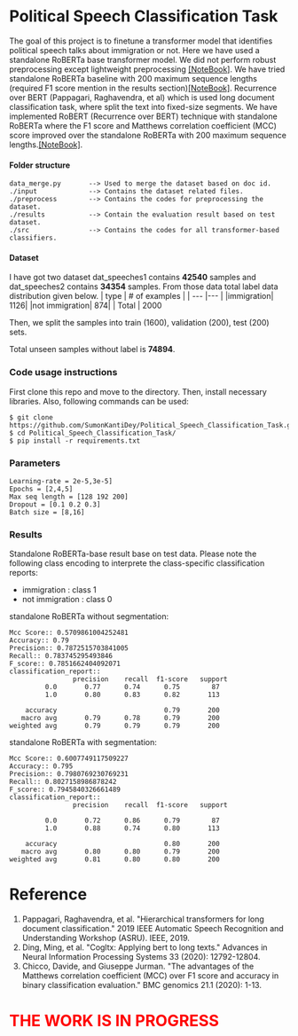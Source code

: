 # Political Speech Classification Task
The goal of this project is to finetune a transformer model that identifies political speech talks about immigration or not. Here we have used a standalone RoBERTa base transformer model. We did not perform robust preprocessing except lightweight preprocessing [[NoteBook]](https://github.com/SumonKantiDey/Political_Speech_Classification_Task/blob/main/preprocess/preprocessing.ipynb). We have tried standalone RoBERTa baseline with 200 maximum sequence lengths (required F1 score mention in the results section)[[NoteBook]](https://github.com/SumonKantiDey/Political_Speech_Classification_Task/blob/main/training_without_spliting_data.ipynb).  Recurrence over BERT (Pappagari, Raghavendra, et al) which is used long document classification task, where split the text into fixed-size segments. We have implemented RoBERT (Recurrence over BERT) technique with standalone RoBERTa where the F1 score and Matthews correlation coefficient (MCC) score improved over the standalone RoBERTa with 200 maximum sequence lengths.[[NoteBook]](https://github.com/SumonKantiDey/Political_Speech_Classification_Task/blob/main/training_with_spliting_data.ipynb).

#### Folder structure ####	
~~~
data_merge.py       --> Used to merge the dataset based on doc id.
./input             --> Contains the dataset related files.
./preprocess  	    --> Contains the codes for preprocessing the dataset.	
./results           --> Contain the evaluation result based on test dataset.
./src               --> Contains the codes for all transformer-based classifiers.
~~~
#### Dataset ####
I have got two dataset dat_speeches1 contains **42540** samples and dat_speeches2 contains **34354** samples. From those data total label data distribution given below.
| type  | # of examples | 
| ---       |---     |
|immigration| 1126|
|not immigration| 874|
| Total | 2000

Then, we split the samples into train (1600), validation (200), test (200) sets.

Total unseen samples without label is **74894**.

### Code usage instructions ### 
First clone this repo and move to the directory. Then, install necessary libraries. Also, following commands can be used: 
~~~
$ git clone https://github.com/SumonKantiDey/Political_Speech_Classification_Task.git
$ cd Political_Speech_Classification_Task/ 
$ pip install -r requirements.txt
~~~

### Parameters ####
```
Learning-rate = 2e-5,3e-5]
Epochs = [2,4,5]
Max seq length = [128 192 200]
Dropout = [0.1 0.2 0.3]
Batch size = [8,16]
```

### Results ###
Standalone RoBERTa-base result base on test data.
Please note the following class encoding to interprete the class-specific classification reports:

- immigration : class 1
- not immigration : class 0

standalone RoBERTa without segmentation:

```
Mcc Score:: 0.5709861004252481
Accuracy:: 0.79
Precision:: 0.7872515703841005
Recall:: 0.783745295493846
F_score:: 0.7851662404092071
classification_report::               
                precision    recall  f1-score   support
         0.0       0.77      0.74      0.75        87
         1.0       0.80      0.83      0.82       113

    accuracy                           0.79       200
   macro avg       0.79      0.78      0.79       200
weighted avg       0.79      0.79      0.79       200
```

standalone RoBERTa with segmentation:
```
Mcc Score:: 0.6007749117509227
Accuracy:: 0.795
Precision:: 0.7980769230769231
Recall:: 0.8027158986878242
F_score:: 0.7945840326661489
classification_report::               
                precision    recall  f1-score   support

         0.0       0.72      0.86      0.79        87
         1.0       0.88      0.74      0.80       113

    accuracy                           0.80       200
   macro avg       0.80      0.80      0.79       200
weighted avg       0.81      0.80      0.80       200

```

# Reference
1. Pappagari, Raghavendra, et al. "Hierarchical transformers for long document classification." 2019 IEEE Automatic Speech Recognition and Understanding Workshop (ASRU). IEEE, 2019.
2. Ding, Ming, et al. "Cogltx: Applying bert to long texts." Advances in Neural Information Processing Systems 33 (2020): 12792-12804.
3. Chicco, Davide, and Giuseppe Jurman. "The advantages of the Matthews correlation coefficient (MCC) over F1 score and accuracy in binary classification evaluation." BMC genomics 21.1 (2020): 1-13.

#  <span style="color: red"> THE WORK IS IN PROGRESS </span>
